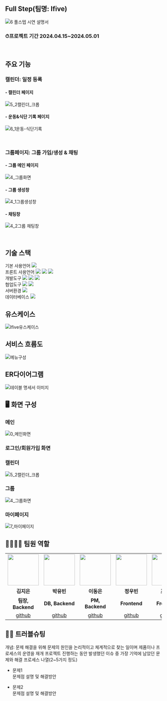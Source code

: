 ## Full Step(팀명: Ifive)
![6  풀스텝 시연 설명서](https://github.com/2024-SMHRD-IS-BigData-1/IfivePJ/assets/161554781/ec7f0296-5526-4d8f-a75e-ded2e3b686da)
<br>
### ⏱프로젝트 기간 2024.04.15~2024.05.01

<br>

## 주요 기능
### 캘린더: 일정 등록
#### - 캘린더 페이지
![5_2캘린더_크롭](https://github.com/2024-SMHRD-IS-BigData-1/IfivePJ/assets/161554781/08cc906f-f683-4c39-9e1c-8f2c11f5e8d2)
#### - 운동&식단 기록 페이지
![6_1운동-식단기록](https://github.com/2024-SMHRD-IS-BigData-1/IfivePJ/assets/161554781/49785e32-11e9-4660-bb28-629954b90883)

<br>

### 그룹페이지: 그룹 가입/생성 & 채팅
#### - 그룹 메인 페이지
![4_그룹화면](https://github.com/2024-SMHRD-IS-BigData-1/IfivePJ/assets/161554781/618afe15-0f3a-4b35-adc0-7b4993cdd4a7)
#### - 그룹 생성창
![4_1그룹생성창](https://github.com/2024-SMHRD-IS-BigData-1/IfivePJ/assets/161554781/3813deb7-3a70-4091-9a2d-ea701b83dda4)
#### - 채팅창
![4_2그룹 채팅창](https://github.com/2024-SMHRD-IS-BigData-1/IfivePJ/assets/161554781/e15f2946-2d25-498a-8e1a-1a771fc2e9dc)

<br>

## 기술 스택
기본 사용언어
<img src="https://img.shields.io/badge/Java-007396?style=for-the-badge&logo=java&logoColor=white"/> 
<br>
프론트 사용언어
<img src="https://img.shields.io/badge/javascript-F7DF1E?style=for-the-badge&logo=javascript&logoColor=black">
<img src="https://img.shields.io/badge/HTML-E34F26?style=for-the-badge&logo=html5&logoColor=white">
<img src="https://img.shields.io/badge/CSS-1572B6?style=for-the-badge&logo=css3&logoColor=white">
<br>
개발도구
<img src="https://img.shields.io/badge/Eclipse-2C2255?style=for-the-badge&logo=Eclipse&logoColor=white"/> 
<img src="https://img.shields.io/badge/VSCode-007ACC?style=for-the-badge&logo=VisualStudioCode&logoColor=white"/>
<img src="https://img.shields.io/badge/Jupyter-F37626?style=for-the-badge&logo=Jupyter&logoColor=white"/>
<br>
협업도구
<img src="https://img.shields.io/badge/Git-F05032?style=for-the-badge&logo=Git&logoColor=white"/> 
<img src="https://img.shields.io/badge/GitHub-181717?style=for-the-badge&logo=GitHub&logoColor=white"/>
<br>
서버환경
<img src="https://img.shields.io/badge/Apache Tomcat 9.0-D22128?style=for-the-badge&logo=Apache Tomcat&logoColor=white"/> 
<br>
데이터베이스
<img src="https://img.shields.io/badge/Oracle 11g-F80000?style=for-the-badge&logo=Oracle&logoColor=white"/> 
<br>

## 유스케이스
![Ifive유스케이스](https://github.com/2024-SMHRD-IS-BigData-1/IfivePJ/assets/161554781/0b8288e1-6e6e-48c3-a248-c54cb0e29ad1)
<br>

## 서비스 흐름도
![메뉴구성](https://github.com/2024-SMHRD-IS-BigData-1/IfivePJ/assets/161554781/ca3c2585-c512-497b-99ea-a540c05c13c6)
<br>

## ER다이어그램
![테이블 명세서 이미지](https://github.com/2024-SMHRD-IS-BigData-1/IfivePJ/assets/161554781/c9b67e99-7516-4295-9f31-472640caa046)
<br>

## 🖥 화면 구성
### 메인
![0_메인화면](https://github.com/2024-SMHRD-IS-BigData-1/IfivePJ/assets/161554781/f475d337-a56b-4dc5-9272-c3f637b00d08)
<br>
### 로그인/회원가입 화면

### 캘린더
![5_2캘린더_크롭](https://github.com/2024-SMHRD-IS-BigData-1/IfivePJ/assets/161554781/b59d3a82-4b20-418b-95e1-8fa3f2966a37)
<br>

### 그룹
![4_그룹화면](https://github.com/2024-SMHRD-IS-BigData-1/IfivePJ/assets/161554781/5cadb781-36d4-45b4-9c62-6f8824fdb987)
<br>

### 마이페이지
![7_마이페이지](https://github.com/2024-SMHRD-IS-BigData-1/IfivePJ/assets/161554781/efee0736-a54e-4bda-ae4f-3682b2b36d7b)
<br>

## 👨‍👩‍👦‍👦 팀원 역할
<table>
  <tr>
    <td align="center">
      <img src="https://item.kakaocdn.net/do/fd49574de6581aa2a91d82ff6adb6c0115b3f4e3c2033bfd702a321ec6eda72c" width="100" height="100"/>
    </td>
    <td align="center"><img src="https://mb.ntdtv.kr/assets/uploads/2019/01/Screen-Shot-2019-01-08-at-4.31.55-PM-e1546932545978.png" width="100" height="100"/></td>
    <td align="center"><img src="https://mblogthumb-phinf.pstatic.net/20160127_177/krazymouse_1453865104404DjQIi_PNG/%C4%AB%C4%AB%BF%C0%C7%C1%B7%BB%C1%EE_%B6%F3%C0%CC%BE%F0.png?type=w2" width="100" height="100"/></td>
    <td align="center"><img src="https://i.pinimg.com/236x/ed/bb/53/edbb53d4f6dd710431c1140551404af9.jpg" width="100" height="100"/></td>
    <td align="center"><img src="https://pbs.twimg.com/media/B-n6uPYUUAAZSUx.png" width="100" height="100"/></td>
  </tr>
  <tr>
    <td align="center"><strong>김지은</strong></td>
    <td align="center"><strong>박유빈</strong></td>
    <td align="center"><strong>이동은</strong></td>
    <td align="center"><strong>정우빈</strong></td>
    <td align="center"><strong>조민정</strong></td>
  </tr>
  <tr>
    <td align="center"><b>팀장, Backend</b></td>
    <td align="center"><b>DB, Backend</b></td>
    <td align="center"><b>PM, Backend</b></td>
    <td align="center"><b>Frontend</b></td>
    <td align="center"><b>Frontend</b></td>
  </tr>
  <tr>
    <td align="center"><a href="https://github.com/자신의username작성해주세요" target='_blank'>github</a></td>
    <td align="center"><a href="https://github.com/자신의username작성해주세요" target='_blank'>github</a></td>
    <td align="center"><a href="https://github.com/자신의username작성해주세요" target='_blank'>github</a></td>
    <td align="center"><a href="https://github.com/자신의username작성해주세요" target='_blank'>github</a></td>
    <td align="center"><a href="https://github.com/자신의username작성해주세요" target='_blank'>github</a></td>
  </tr>
</table>

## 🤾‍♂️ 트러블슈팅
개념: 문제 해결을 위해 문제의 원인을 논리적이고 체계적으로 찾는 일이며 제품이나 프로세스의 운영을 재개
프로젝트 진행하는 동안 발생했던 이슈 중 가장 기억에 남았던 문제와 해결 프로세스 나열(2~5가지 정도)
  
* 문제1<br>
 문제점 설명 및 해결방안
 
* 문제2<br>
 문제점 설명 및 해결방안
